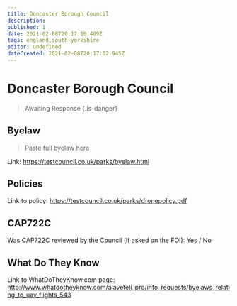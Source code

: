 ```yaml
---
title: Doncaster Borough Council
description:
published: 1
date: 2021-02-08T20:17:10.409Z
tags: england,south-yorkshire
editor: undefined
dateCreated: 2021-02-08T20:17:02.945Z
---
```


# Doncaster Borough Council
>  Awaiting Response
> {.is-danger}

## Byelaw
> Paste full byelaw here

Link:
https://testcouncil.co.uk/parks/byelaw.html

## Policies
Link to policy:
https://testcouncil.co.uk/parks/dronepolicy.pdf

## CAP722C

Was CAP722C reviewed by the Council (if asked on the FOI): Yes / No

## What Do They Know

Link to WhatDoTheyKnow.com page:
http://www.whatdotheyknow.com/alaveteli_pro/info_requests/byelaws_relating_to_uav_flights_543

